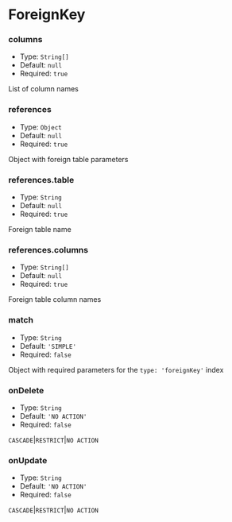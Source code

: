 # ForeignKey

### columns

- Type: `String[]`
- Default: `null`
- Required: `true`

List of column names

### references

- Type: `Object`
- Default: `null`
- Required: `true`

Object with foreign table parameters

### references.table

- Type: `String`
- Default: `null`
- Required: `true`

Foreign table name

### references.columns

- Type: `String[]`
- Default: `null`
- Required: `true`

Foreign table column names

### match

- Type: `String`
- Default: `'SIMPLE'`
- Required: `false`

Object with required parameters for the `type: 'foreignKey'` index

### onDelete

- Type: `String`
- Default: `'NO ACTION'`
- Required: `false`

`CASCADE`&#124;`RESTRICT`&#124;`NO ACTION`

### onUpdate

- Type: `String`
- Default: `'NO ACTION'`
- Required: `false`

`CASCADE`&#124;`RESTRICT`&#124;`NO ACTION`
